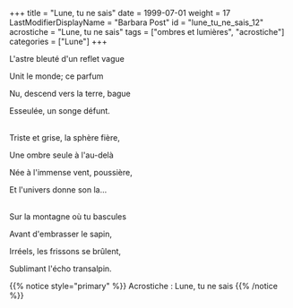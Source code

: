 +++
title = "Lune, tu ne sais"
date = 1999-07-01
weight = 17
LastModifierDisplayName = "Barbara Post"
id = "lune_tu_ne_sais_12"
acrostiche = "Lune, tu ne sais"
tags = ["ombres et lumières", "acrostiche"]
categories = ["Lune"]
+++

L'astre bleuté d'un reflet vague

Unit le monde; ce parfum

Nu, descend vers la terre, bague

Esseulée, un songe défunt.

 \
Triste et grise, la sphère fière,

Une ombre seule à l'au-delà

Née à l'immense vent, poussière,

Et l'univers donne son la...

 \
Sur la montagne où tu bascules

Avant d'embrasser le sapin,

Irréels, les frissons se brûlent,

Sublimant l'écho transalpin.

{{% notice style="primary" %}}
Acrostiche : Lune, tu ne sais
{{% /notice %}}
